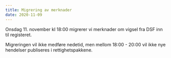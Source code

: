 ```yaml
---
title: Migrering av merknader
date: 2020-11-09
---
```


Onsdag 11. november kl 18:00 migrerer vi merknader om vigsel fra DSF inn til registeret. 

Migreringen vil ikke medføre nedetid, men mellom 18:00 - 20:00 vil ikke nye hendelser publiseres i rettighetspakkene.  

